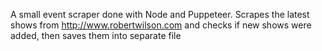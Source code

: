 A small event scraper done with Node and Puppeteer.
Scrapes the latest shows from http://www.robertwilson.com and checks if new shows were added, then saves them into separate file

